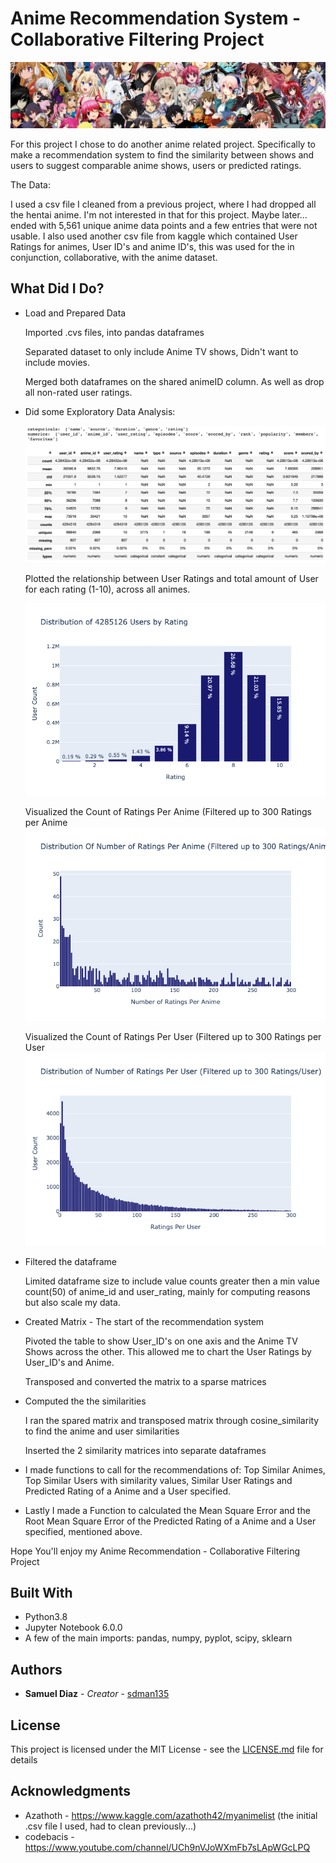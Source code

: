 # Anime Recommendation System - Collaborative Filtering Project
![](images/dataset-cover.png)


For this project I chose to do another anime related project. Specifically to make a recommendation system to find the similarity between shows and users to suggest comparable anime shows, users or predicted ratings.


The Data:

I used a csv file I cleaned from a previous project, where I had dropped all the hentai anime. I'm not interested in that for this project. Maybe later... ended with 5,561 unique anime data points and a few entries that were not usable. I also used another csv file from kaggle which contained  User Ratings for animes, User ID's and anime ID's, this was used for the in conjunction, collaborative, with the anime dataset.

## What Did I Do?

* Load and Prepared Data

  Imported .cvs files, into pandas dataframes

  Separated dataset to only include Anime TV shows, Didn't want to include movies.

  Merged both dataframes on the shared animeID column. As well as drop all non-rated user ratings.

* Did some Exploratory Data Analysis:

  ![](images/EDA.png)

  Plotted the relationship between User Ratings and total amount of User for each rating (1-10), across all animes.

  ![](images/Usercount-Rating.png)


  Visualized the Count of Ratings Per Anime (Filtered up to 300 Ratings per Anime
    ![](images/Ratingcount-Anime.png)

  Visualized the Count of Ratings Per User (Filtered up to 300 Ratings per User
  ![](images/Ratingcount-User.png)

* Filtered the dataframe

  Limited dataframe size to include value counts greater then a min value count(50) of anime_id and user_rating, mainly for computing reasons but also scale my data.

* Created Matrix - The start of the recommendation system

  Pivoted the table to show User_ID's on one axis and the Anime TV Shows across the other. This allowed me to chart the User Ratings by User_ID's and Anime.

  Transposed and converted the matrix to a sparse matrices

* Computed the the similarities

  I ran the spared matrix and transposed matrix through cosine_similarity to find the anime and user similarities

  Inserted the 2 similarity matrices into separate dataframes

* I made functions to call for the recommendations of: Top Similar Animes, Top Similar Users with similarity values, Similar User Ratings and Predicted Rating of a Anime and a User specified.

* Lastly I made a Function to calculated the Mean Square Error and the Root Mean Square Error of the Predicted Rating of a Anime and a User specified, mentioned above.


Hope You'll enjoy my Anime Recommendation - Collaborative Filtering Project

## Built With

* Python3.8
* Jupyter Notebook 6.0.0
* A few of the main imports: pandas, numpy, pyplot, scipy, sklearn


## Authors

* **Samuel Diaz** - *Creator* - [sdman135](https://github.com/sdman135/)

## License

This project is licensed under the MIT License - see the [LICENSE.md](LICENSE.md) file for details

## Acknowledgments

* Azathoth - https://www.kaggle.com/azathoth42/myanimelist (the initial .csv file I used, had to clean previously...)
* codebacis - https://www.youtube.com/channel/UCh9nVJoWXmFb7sLApWGcLPQ
